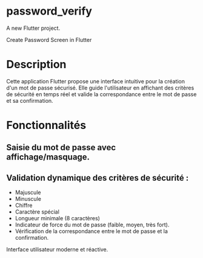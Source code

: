 # password_verify

A new Flutter project.

Create Password Screen in Flutter

# Description

Cette application Flutter propose une interface intuitive pour la création d'un mot de passe sécurisé. 
Elle guide l'utilisateur en affichant des critères de sécurité en temps réel et valide la correspondance
entre le mot de passe et sa confirmation.

# Fonctionnalités
## Saisie du mot de passe avec affichage/masquage.
## Validation dynamique des critères de sécurité :
  - Majuscule
  - Minuscule
  - Chiffre
  - Caractère spécial
  - Longueur minimale (8 caractères)
  - Indicateur de force du mot de passe (faible, moyen, très fort).
  - Vérification de la correspondance entre le mot de passe et la confirmation.

Interface utilisateur moderne et réactive.
